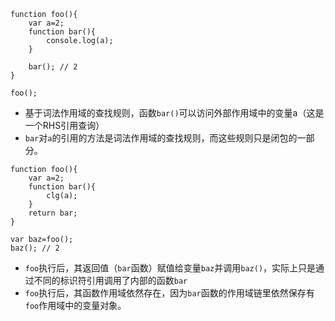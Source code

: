 ```
function foo(){
    var a=2;
    function bar(){
        console.log(a);
    }

    bar(); // 2
}

foo();
```
- 基于词法作用域的查找规则，函数`bar()`可以访问外部作用域中的变量a（这是一个RHS引用查询）
- `bar`对`a`的引用的方法是词法作用域的查找规则，而这些规则只是闭包的一部分。

```
function foo(){
    var a=2;
    function bar(){
        clg(a);
    }
    return bar;
}

var baz=foo();
baz(); // 2
```
- `foo`执行后，其返回值（`bar`函数）赋值给变量`baz`并调用`baz()`，实际上只是通过不同的标识符引用调用了内部的函数`bar`
- `foo`执行后，其函数作用域依然存在，因为`bar`函数的作用域链里依然保存有`foo`作用域中的变量对象。